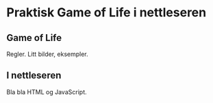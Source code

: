 # Praktisk Game of Life i nettleseren

## Game of Life

Regler. Litt bilder, eksempler.

## I nettleseren

Bla bla HTML og JavaScript.
